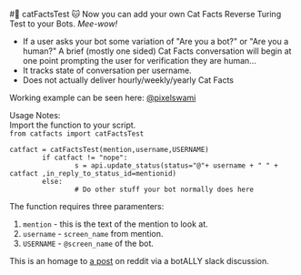 #🤖 catFactsTest 🐱
Now you can add your own Cat Facts Reverse Turing Test to your Bots. *Mee-wow!*<br/>
- If a user asks your bot some variation of "Are you a bot?" or "Are you a human?" A brief (mostly one sided) Cat Facts conversation will begin at one point prompting the user for verification they are human...
- It tracks state of conversation per username.
- Does not actually deliver hourly/weekly/yearly Cat Facts<br/>

Working example can be seen here: [@pixelswami](https://twitter.com/pixelswami)

Usage Notes:<br/>
  Import the function to your script.<br/>
`from catfacts import catFactsTest`

```
catfact = catFactsTest(mention,username,USERNAME)
        if catfact != "nope":
                s = api.update_status(status="@"+ username + " " + catfact ,in_reply_to_status_id=mentionid)
        else:
                # Do other stuff your bot normally does here
```
  
  The function requires three paramenters:<br/>
1. `mention` - this is the text of the mention to look at.<br/>
2. `username` - `screen_name` from mention.<br/>
3. `USERNAME` - `@screen_name` of the bot.<br/>
    
This is an homage to [a post](https://www.reddit.com/r/funny/comments/owx3v/so_my_little_cousin_posted_on_fb_that_he_was) on reddit via a botALLY slack discussion.  
